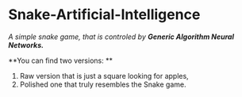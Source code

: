 # Snake-Artificial-Intelligence
*A simple snake game, that is controled by **Generic Algorithm Neural Networks.***

**You can find two versions: **
1. Raw version that is just a square looking for apples,
2. Polished one that truly resembles the Snake game.
